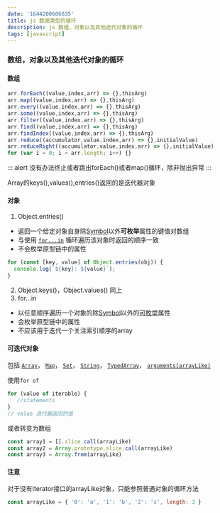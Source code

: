 ```yaml
---
date: '1644200606835'
title: js 数据类型的循环
description: js 数组，对象以及其他迭代对象的循环
tags: [javascript]
---
```

### 数组，对象以及其他迭代对象的循环
#### 数组
```javascript
arr.forEach((value,index,arr) => {},thisArg)
arr.map((value,index,arr) => {},thisArg)
arr.every((value,index,arr) => {},thisArg)
arr.some((value,index,arr) => {},thisArg)
arr.filter((value,index,arr) => {},thisArg)
arr.find((value,index,arr) => {},thisArg)
arr.findIndex((value,index,arr) => {},thisArg)
arr.reduce((accumulator,value,index,arr) => {},initialValue)
arr.reduceRight((accumulator,value,index,arr) => {},initialValue)
for (var i = 0; i < arr.length; i++) {} 
```
::: alert
没有办法终止或者跳出forEach()或者map()循环，除非抛出异常
:::

Array的keys(),values(),entries()返回的是迭代器对象

#### 对象

1. Object.entries()
- 返回一个给定对象自身除[Symbol](https://developer.mozilla.org/en-US/docs/Web/JavaScript/Reference/Global_Objects/Symbol)以外**可枚举**属性的键值对数组
- 与使用 [`for...in`](https://developer.mozilla.org/zh-CN/docs/Web/JavaScript/Reference/Statements/for...in) 循环遍历该对象时返回的顺序一致
- 不会枚举原型链中的属性
```javascript
for (const [key, value] of Object.entries(obj)) {
  console.log(`${key}: ${value}`);
}
```
2. Object.keys()，Object.values()
同上
3. for...in

- 以任意顺序遍历一个对象的除[Symbol](https://developer.mozilla.org/en-US/docs/Web/JavaScript/Reference/Global_Objects/Symbol)以外的[可枚举](https://developer.mozilla.org/zh-CN/docs/Web/JavaScript/Enumerability_and_ownership_of_properties)属性
- 会枚举原型链中的属性
- 不应该用于迭代一个关注索引顺序的array

#### 可迭代对象

包括 
[`Array`](https://developer.mozilla.org/zh-CN/docs/Web/JavaScript/Reference/Global_Objects/Array)，
[`Map`](https://developer.mozilla.org/zh-CN/docs/Web/JavaScript/Reference/Global_Objects/Map)，
[`Set`](https://developer.mozilla.org/zh-CN/docs/Web/JavaScript/Reference/Global_Objects/Set)，
[`String`](https://developer.mozilla.org/zh-CN/docs/Web/JavaScript/Reference/Global_Objects/String)，
[`TypedArray`](https://developer.mozilla.org/zh-CN/docs/Web/JavaScript/Reference/Global_Objects/TypedArray)，
[`arguments(arrayLike)`](https://developer.mozilla.org/en-US/docs/Web/JavaScript/Reference/Functions_and_function_scope/arguments) 

使用`for of`
```javascript
for (value of iterable) {
   //statements
}
// value 迭代器返回的值
```
或者转变为数组
```javascript
const array1 = [].slice.call(arrayLike)
const array2 = Array.prototype.slice.call(arrayLike)
const array3 = Array.from(arrayLike)
```

#### 注意
对于没有Iterator接口的arrayLike对象，只能参照普通对象的循环方法
```javascript
const arrayLike = { '0': 'a', '1': 'b', '2': 'c', length: 3 }
```
